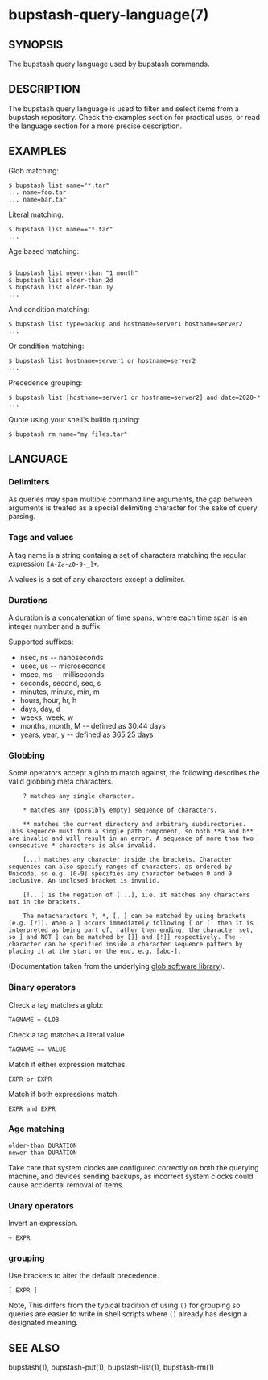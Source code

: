 bupstash-query-language(7)
==========================

## SYNOPSIS

The bupstash query language used by bupstash commands.

## DESCRIPTION

The bupstash query language is used to filter and select items from a bupstash repository. Check 
the examples section for practical uses, or read the language section for a more precise description.

## EXAMPLES

Glob matching:
```
$ bupstash list name="*.tar"
... name=foo.tar
... name=bar.tar
```

Literal matching:
```
$ bupstash list name=="*.tar"
...
```

Age based matching:

```

$ bupstash list newer-than "1 month"
$ bupstash list older-than 2d
$ bupstash list older-than 1y
...
```

And condition matching:
```
$ bupstash list type=backup and hostname=server1 hostname=server2
...
```

Or condition matching:
```
$ bupstash list hostname=server1 or hostname=server2
...
```

Precedence grouping:
```
$ bupstash list [hostname=server1 or hostname=server2] and date=2020-* 
...
```


Quote using your shell's builtin quoting:

```
$ bupstash rm name="my files.tar"
```

## LANGUAGE

### Delimiters

As queries may span multiple command line arguments, the gap between arguments is treated as a special
delimiting character for the sake of query parsing.

### Tags and values

A tag name is a string containg a set of characters matching the regular
expression ```[A-Za-z0-9-_]+```.

A values is a set of any characters except a delimiter.

### Durations

A duration is a concatenation of time spans, where each time span is an integer number and a suffix.

Supported suffixes:

- nsec, ns -- nanoseconds
- usec, us -- microseconds
- msec, ms -- milliseconds
- seconds, second, sec, s
- minutes, minute, min, m
- hours, hour, hr, h
- days, day, d
- weeks, week, w
- months, month, M -- defined as 30.44 days
- years, year, y -- defined as 365.25 days

### Globbing

Some operators accept a glob to match against, the following describes the valid globbing meta characters.

```
    ? matches any single character.

    * matches any (possibly empty) sequence of characters.

    ** matches the current directory and arbitrary subdirectories. This sequence must form a single path component, so both **a and b** are invalid and will result in an error. A sequence of more than two consecutive * characters is also invalid.

    [...] matches any character inside the brackets. Character sequences can also specify ranges of characters, as ordered by Unicode, so e.g. [0-9] specifies any character between 0 and 9 inclusive. An unclosed bracket is invalid.

    [!...] is the negation of [...], i.e. it matches any characters not in the brackets.

    The metacharacters ?, *, [, ] can be matched by using brackets (e.g. [?]). When a ] occurs immediately following [ or [! then it is interpreted as being part of, rather then ending, the character set, so ] and NOT ] can be matched by []] and [!]] respectively. The - character can be specified inside a character sequence pattern by placing it at the start or the end, e.g. [abc-].
```

(Documentation taken from the underlying [glob software library](https://docs.rs/glob/0.3.0/glob/struct.Pattern.html)).

### Binary operators

Check a tag matches a glob:

```
TAGNAME = GLOB
```

Check a tag matches a literal value.

```
TAGNAME == VALUE
```

Match if either expression matches.
```
EXPR or EXPR
```

Match if both expressions match.

```
EXPR and EXPR
```

### Age matching

```
older-than DURATION
newer-than DURATION
```

Take care that system clocks are configured correctly on both the querying machine, and devices sending backups, as incorrect
system clocks could cause accidental removal of items.

### Unary operators

Invert an expression.

```
~ EXPR
```


### grouping

Use brackets to alter the default precedence.
```
[ EXPR ]
```

Note, This differs from the typical tradition of using `()` for grouping so queries are
easier to write in shell scripts where `()` already has design a designated meaning.

## SEE ALSO

bupstash(1), bupstash-put(1), bupstash-list(1), bupstash-rm(1)
